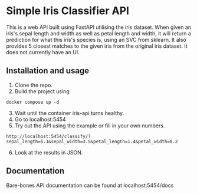 # Simple Iris Classifier API

This is a web API built using FastAPI utilising the iris dataset. When given an iris's sepal length and width as well as petal length and width, it will return a prediction for what this iris's species is, using an SVC from sklearn. It also provides 5 closest matches to the given iris from the original iris dataset. It does not currently have an UI.

## Installation and usage

1. Clone the repo.
2. Build the project using
```
docker compose up -d
```
3. Wait until the container iris-api turns healthy.
4. Go to localhost:5454
5. Try out the API using the example or fill in your own numbers.
```
http://localhost:5454/classify/?sepal_length=5.1&sepal_width=3.5&petal_length=1.4&petal_width=0.2
```
6. Look at the results in JSON.

## Documentation

Bare-bones API documentation can be found at localhost:5454/docs

